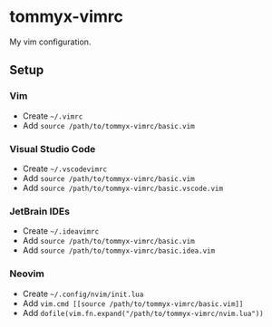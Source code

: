 # tommyx-vimrc

My vim configuration.

## Setup

### Vim
- Create `~/.vimrc`
- Add `source /path/to/tommyx-vimrc/basic.vim`

### Visual Studio Code
- Create `~/.vscodevimrc`
- Add `source /path/to/tommyx-vimrc/basic.vim`
- Add `source /path/to/tommyx-vimrc/basic.vscode.vim`

### JetBrain IDEs
- Create `~/.ideavimrc`
- Add `source /path/to/tommyx-vimrc/basic.vim`
- Add `source /path/to/tommyx-vimrc/basic.idea.vim`

### Neovim
- Create `~/.config/nvim/init.lua`
- Add `vim.cmd [[source /path/to/tommyx-vimrc/basic.vim]]`
- Add `dofile(vim.fn.expand("/path/to/tommyx-vimrc/nvim.lua"))`
